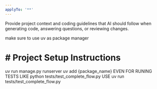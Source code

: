 ```yaml
---
applyTo: '**'
---
```

Provide project context and coding guidelines that AI should follow when generating code, answering questions, or reviewing changes.

make sure to use uv as package manager
# # Project Setup Instructions
uv run manage.py runserver
uv add {package_name}
EVEN FOR RUNING TESTS LIKE python tests/test_complete_flow.py USE uv run tests/test_complete_flow.py